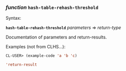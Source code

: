 ### <em>function</em> <strong>`hash-table-rehash-threshold`</strong>

Syntax:

<strong>`hash-table-rehash-threshold`</strong> <em>parameters</em> => <em>return-type</em>

Documentation of parameters and return-results.

Examples (not from CLHS...):

```lisp
CL-USER> (example-code 'a 'b 'c)

'return-result
```
